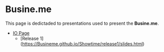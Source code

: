 # Busine.me

This page is dedictaded to presentations used to present the **Busine.me**.

- [IO Page](https://Busineme.github.io/Showtime)
	- [Release 1] (https://Busineme.github.io/Showtime/release1/slides.html)